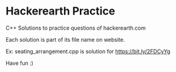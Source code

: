 # Hackerearth Practice

C++ Solutions to practice questions of hackerearth.com

Each solution is part of its file name on website.

Ex: seating_arrangement.cpp is solution for https://bit.ly/2FDCyYg

Have fun :)
